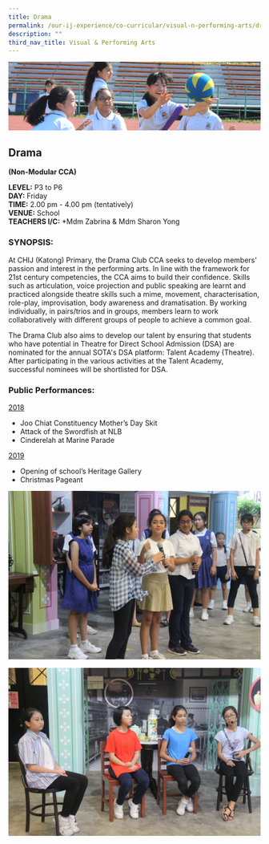 ```yaml
---
title: Drama
permalink: /our-ij-experience/co-curricular/visual-n-performing-arts/drama
description: ""
third_nav_title: Visual & Performing Arts
---
```

![](/images/subpage.jpg)

## Drama

**(Non-Modular CCA)**

  

**LEVEL:** P3 to P6<br>
**DAY:** Friday<br>
**TIME:** 2.00 pm - 4.00 pm (tentatively)<br>
**VENUE:** School<br>
**TEACHERS I/C:** \*Mdm Zabrina & Mdm Sharon Yong

### SYNOPSIS:


At CHIJ (Katong) Primary, the Drama Club CCA seeks to develop members' passion and interest in the performing arts. In line with the framework for 21st century competencies, the CCA aims to build their confidence. Skills such as articulation, voice projection and public speaking are learnt and practiced alongside theatre skills such a mime, movement, characterisation, role-play, improvisation, body awareness and dramatisation. By working individually, in pairs/trios and in groups, members learn to work collaboratively with different groups of people to achieve a common goal.

  

The Drama Club also aims to develop our talent by ensuring that students who have potential in Theatre for Direct School Admission (DSA) are nominated for the annual SOTA's DSA platform: Talent Academy (Theatre). After participating in the various activities at the Talent Academy, successful nominees will be shortlisted for DSA.

### Public Performances:


<u>2018</u>

*   Joo Chiat Constituency Mother’s Day Skit
*   Attack of the Swordfish at NLB
*   Cinderelah at Marine Parade

  

<u>2019</u>

*   Opening of school’s Heritage Gallery
*   Christmas Pageant


![](/images/Co%20Curricular/Drama_1.jpg)

![](/images/Co%20Curricular/Drama_2.jpg)